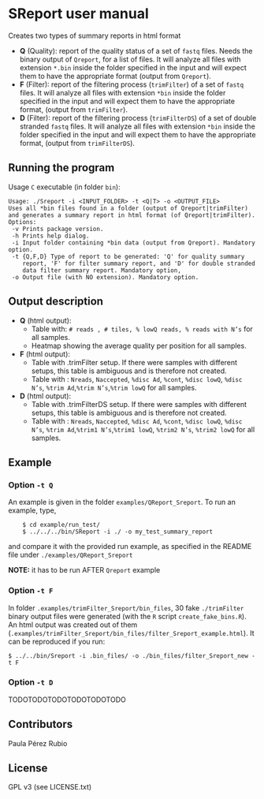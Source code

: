 # SReport user manual

Creates two types of summary reports in html format

 - **Q** (Quality): report of the quality status of a set of `fastq` files.
   Needs the binary output of `Qreport`, for a list of files. It will analyze
   all files with extension `*.bin` inside the  folder specified in
   the input and will expect them to have the appropriate format
   (output from `Qreport`).
 - **F** (Filter): report of the filtering process (`trimFilter`) of a set
   of `fastq` files. It will analyze all files with extension `*bin` inside
   the folder specified in the input and will expect them to have the
   appropriate format, (output from `trimFilter`).
 - **D** (Filter): report of the filtering process (`trimFilterDS`) of a set
   of double stranded `fastq` files. It will analyze all files with extension 
   `*bin` inside the folder specified in the input and will expect them to have the
   appropriate format, (output from `trimFilterDS`).


## Running the program

Usage `C` executable (in folder `bin`):

```
Usage: ./Sreport -i <INPUT_FOLDER> -t <Q|T> -o <OUTPUT_FILE>
Uses all *bin files found in a folder (output of Qreport|trimFilter)
and generates a summary report in html format (of Qreport|trimFilter).
Options:
 -v Prints package version.
 -h Prints help dialog.
 -i Input folder containing *bin data (output from Qreport). Mandatory option.
 -t {Q,F,D} Type of report to be generated: 'Q' for quality summary
    report, 'F' for filter summary report, and 'D' for double stranded
    data filter summary report. Mandatory option,
 -o Output file (with NO extension). Mandatory option.
```

## Output description


- **Q** (html output):
   * Table with: `# reads , # tiles, % lowQ reads, % reads with N’s` for
     all samples.
   * Heatmap showing the average quality per position for all samples.
- **F** (html output):
   * Table with .trimFilter setup. If there were samples with different
     setups, this table is ambiguous and is therefore not created.
   * Table with : `Nreads`, `Naccepted`, `%disc Ad`, `%cont`, `%disc lowQ`,
   `%disc N’s`, `%trim Ad`,`%trim N’s`,`%trim lowQ` for all samples.
- **D** (html output):
   * Table with .trimFilterDS setup. If there were samples with different
     setups, this table is ambiguous and is therefore not created.
   * Table with : `Nreads`, `Naccepted`, `%disc Ad`, `%cont`, `%disc lowQ`,
   `%disc N’s`, `%trim Ad`,`%trim1 N’s`,`%trim1 lowQ`, `%trim2 N’s`, 
   `%trim2 lowQ` for all samples.

## Example

###  Option `-t Q`

An example is given in the folder `examples/QReport_Sreport`. To run an
example, type,

```
    $ cd example/run_test/
    $ ../../../bin/SReport -i ./ -o my_test_summary_report
```
 and compare it with the provided run example, as specified in the README
 file under `./examples/QReport_Sreport`

**NOTE:** it has to be run AFTER `Qreport` example

###  Option `-t F`

In folder `.examples/trimFilter_Sreport/bin_files`, 30 fake
`./trimFilter` binary output files were generated (with the `R` script
`create_fake_bins.R`). An html output was created out of them
(`.examples/trimFilter_Sreport/bin_files/filter_Sreport_example.html`).
It can be reproduced if you run:

```
$ ../../bin/Sreport -i .bin_files/ -o ./bin_files/filter_Sreport_new -t F
```

###  Option `-t D` 

TODOTODOTODOTODOTODOTODO


## Contributors

Paula Pérez Rubio

## License

GPL v3 (see LICENSE.txt)
